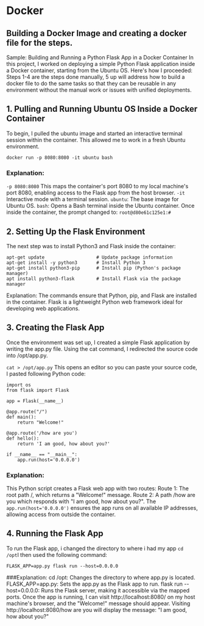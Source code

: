 # Docker
## Building a Docker Image and creating a docker file for the steps.

Sample: Building and Running a Python Flask App in a Docker Container
In this project, I worked on deploying a simple Python Flask application inside a Docker container, starting from the Ubuntu OS. 
Here's how I proceeded:
Steps 1-4 are the steps done manually, 5 up will address how to build a docker file to do the same tasks so that they can be reusable in any environment without the manual work or issues with unified deployments. 

## 1. Pulling and Running Ubuntu OS Inside a Docker Container
To begin, I pulled the ubuntu image and started an interactive terminal session within the container. This allowed me to work in a fresh Ubuntu environment.
```
docker run -p 8080:8080 -it ubuntu bash
```
### Explanation:
```-p 8080:8080``` This maps the container's port 8080 to my local machine's port 8080, enabling access to the Flask app from the host browser.
```-it``` Interactive mode with a terminal session.
```ubuntu```: The base image for Ubuntu OS.
```bash```: Opens a Bash terminal inside the Ubuntu container.
Once inside the container, the prompt changed to:
```root@d80e61c125e1:#```

## 2. Setting Up the Flask Environment
The next step was to install Python3 and Flask inside the container:
```
apt-get update                   # Update package information
apt-get install -y python3       # Install Python 3
apt-get install python3-pip      # Install pip (Python's package manager)
apt install python3-flask        # Install Flask via the package manager
``` 
Explanation:
The commands ensure that Python, pip, and Flask are installed in the container. Flask is a lightweight Python web framework ideal for developing web applications.
## 3. Creating the Flask App
Once the environment was set up, I created a simple Flask application by writing the app.py file. Using the cat command, I redirected the source code into /opt/app.py.

```cat > /opt/app.py```
This opens an editor so you can paste your source code, I pasted following Python code:
```
import os
from flask import Flask

app = Flask(__name__)

@app.route("/")
def main():
    return "Welcome!"

@app.route('/how are you')
def hello():
    return 'I am good, how about you?'

if __name__ == "__main__":
    app.run(host='0.0.0.0')
```
### Explanation:
This Python script creates a Flask web app with two routes:
Route 1: The root path /, which returns a "Welcome!" message.
Route 2: A path /how are you which responds with "I am good, how about you?".
The ``` app.run(host='0.0.0.0')``` ensures the app runs on all available IP addresses, allowing access from outside the container.

## 4. Running the Flask App
To run the Flask app, i changed the directory to where i had my app ```cd /opt```I then used the following command:
```
FLASK_APP=app.py flask run --host=0.0.0.0
```
###Explanation:
cd /opt: Changes the directory to where app.py is located.
FLASK_APP=app.py: Sets the app.py as the Flask app to run.
flask run --host=0.0.0.0: Runs the Flask server, making it accessible via the mapped ports.
Once the app is running, I can visit http://localhost:8080/ on my host machine's browser, and the "Welcome!" message should appear. Visiting http://localhost:8080/how are you will display the message: "I am good, how about you?"



